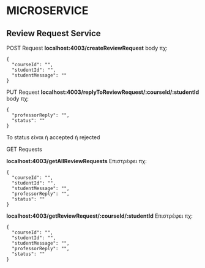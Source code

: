 # MICROSERVICE

## Review Request Service

POST Request
**localhost:4003/createReviewRequest**
body πχ:  
```
{
  "courseId": "",
  "studentId": "",
  "studentMessage": ""
}
```

PUT Request
**localhost:4003/replyToReviewRequest/:courseId/:studentId**  
body πχ:  
```
{
  "professorReply": "",
  "status": ""
}
```
Το status είναι ή accepted ή rejected

GET Requests

**localhost:4003/getAllReviewRequests**
Επιστρέφει πχ:  
```
{
  "courseId": "",
  "studentId": "",
  "studentMessage": "",
  "professorReply": "",
  "status": ""
}
```

**localhost:4003/getReviewRequest/:courseId/:studentId**
Επιστρέφει πχ:
```
{
  "courseId": "",
  "studentId": "",
  "studentMessage": "",
  "professorReply": "",
  "status": ""
}
```
